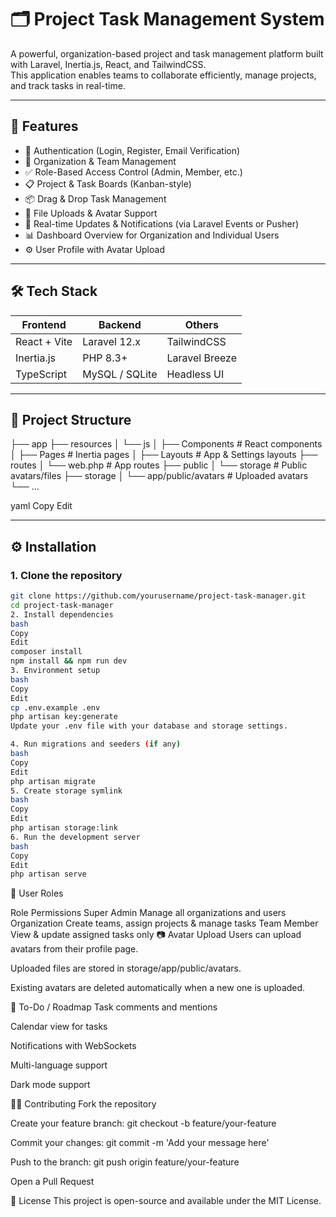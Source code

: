 # 🗂️ Project Task Management System

A powerful, organization-based project and task management platform built with Laravel, Inertia.js, React, and TailwindCSS.  
This application enables teams to collaborate efficiently, manage projects, and track tasks in real-time.

---

## 🚀 Features

- 🔐 Authentication (Login, Register, Email Verification)
- 👥 Organization & Team Management
- ✅ Role-Based Access Control (Admin, Member, etc.)
- 📋 Project & Task Boards (Kanban-style)
- 📦 Drag & Drop Task Management
- 📁 File Uploads & Avatar Support
- 🔄 Real-time Updates & Notifications (via Laravel Events or Pusher)
- 📊 Dashboard Overview for Organization and Individual Users
- ⚙️ User Profile with Avatar Upload

---

## 🛠️ Tech Stack

| Frontend       | Backend       | Others         |
| -------------- | ------------- | -------------- |
| React + Vite   | Laravel 12.x  | TailwindCSS    |
| Inertia.js     | PHP 8.3+      | Laravel Breeze |
| TypeScript     | MySQL / SQLite| Headless UI    |

---

## 📂 Project Structure

├── app ├── resources │ └── js │ ├── Components # React components │ ├── Pages # Inertia pages │ ├── Layouts # App & Settings layouts ├── routes │ └── web.php # App routes ├── public │ └── storage # Public avatars/files ├── storage │ └── app/public/avatars # Uploaded avatars └── ...

yaml
Copy
Edit

---

## ⚙️ Installation

### 1. Clone the repository

```bash
git clone https://github.com/yourusername/project-task-manager.git
cd project-task-manager
2. Install dependencies
bash
Copy
Edit
composer install
npm install && npm run dev
3. Environment setup
bash
Copy
Edit
cp .env.example .env
php artisan key:generate
Update your .env file with your database and storage settings.

4. Run migrations and seeders (if any)
bash
Copy
Edit
php artisan migrate
5. Create storage symlink
bash
Copy
Edit
php artisan storage:link
6. Run the development server
bash
Copy
Edit
php artisan serve
```
👥 User Roles

Role	Permissions
Super Admin	Manage all organizations and users
Organization	Create teams, assign projects & manage tasks
Team Member	View & update assigned tasks only
📷 Avatar Upload
Users can upload avatars from their profile page.

Uploaded files are stored in storage/app/public/avatars.

Existing avatars are deleted automatically when a new one is uploaded.

📌 To-Do / Roadmap
 Task comments and mentions

 Calendar view for tasks

 Notifications with WebSockets

 Multi-language support

 Dark mode support

🧑‍💻 Contributing
Fork the repository

Create your feature branch: git checkout -b feature/your-feature

Commit your changes: git commit -m 'Add your message here'

Push to the branch: git push origin feature/your-feature

Open a Pull Request

📝 License
This project is open-source and available under the MIT License.
